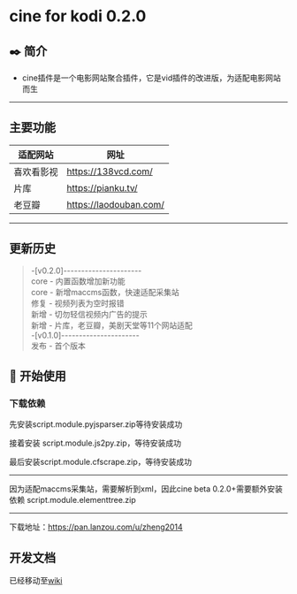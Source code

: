 # cine for kodi 0.2.0
## :black_nib: 简介
- cine插件是一个电影网站聚合插件，它是vid插件的改进版，为适配电影网站而生

---
## 主要功能
适配网站 | 网址
---- | ---- 
喜欢看影视 | https://138vcd.com/
片库 | https://pianku.tv/
老豆瓣 | https://laodouban.com/

----
## 更新历史
 > -[v0.2.0]----------------------  
 > core - 内置函数增加新功能  
 > core - 新增maccms函数，快速适配采集站  
 > 修复 - 视频列表为空时报错  
 > 新增 - 切勿轻信视频内广告的提示  
 > 新增 - 片库，老豆瓣，美剧天堂等11个网站适配  
 > -[v0.1.0]----------------------  
 > 发布 - 首个版本  
## :beginner: 开始使用

### 下载依赖

先安装script.module.pyjsparser.zip等待安装成功

接着安装 script.module.js2py.zip，等待安装成功

最后安装script.module.cfscrape.zip，等待安装成功

---

因为适配maccms采集站，需要解析到xml，因此cine beta 0.2.0+需要额外安装依赖
script.module.elementtree.zip

---

下载地址：https://pan.lanzou.com/u/zheng2014

## 开发文档

已经移动至[wiki](https://github.com/zhengfan2014/xbmc-kodi-private-china-addons/wiki)